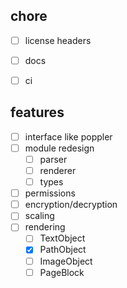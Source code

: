 
## chore

- [ ] license headers
- [ ] docs
- [ ] ci


## features

- [ ] interface like poppler
- [ ] module redesign
    - [ ] parser
    - [ ] renderer
    - [ ] types
- [ ] permissions
- [ ] encryption/decryption
- [ ] scaling
- [ ] rendering
    - [ ] TextObject
    - [x] PathObject
    - [ ] ImageObject
    - [ ] PageBlock